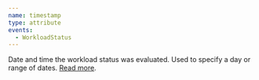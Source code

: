 ```yaml
---
name: timestamp
type: attribute
events:
  - WorkloadStatus
---
```


Date and time the workload status was evaluated. Used to specify a day or range of dates. [Read more](https://docs.newrelic.com/attribute-dictionary/nrauditevent/timestamp).